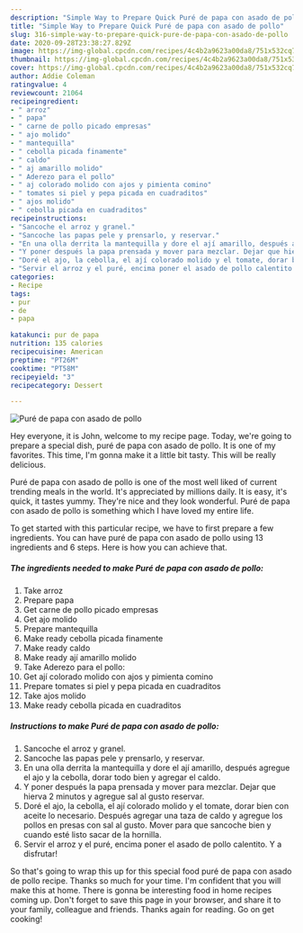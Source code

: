 ```yaml
---
description: "Simple Way to Prepare Quick Puré de papa con asado de pollo"
title: "Simple Way to Prepare Quick Puré de papa con asado de pollo"
slug: 316-simple-way-to-prepare-quick-pure-de-papa-con-asado-de-pollo
date: 2020-09-28T23:38:27.829Z
image: https://img-global.cpcdn.com/recipes/4c4b2a9623a00da8/751x532cq70/pure-de-papa-con-asado-de-pollo-foto-principal.jpg
thumbnail: https://img-global.cpcdn.com/recipes/4c4b2a9623a00da8/751x532cq70/pure-de-papa-con-asado-de-pollo-foto-principal.jpg
cover: https://img-global.cpcdn.com/recipes/4c4b2a9623a00da8/751x532cq70/pure-de-papa-con-asado-de-pollo-foto-principal.jpg
author: Addie Coleman
ratingvalue: 4
reviewcount: 21064
recipeingredient:
- " arroz"
- " papa"
- " carne de pollo picado empresas"
- " ajo molido"
- " mantequilla"
- " cebolla picada finamente"
- " caldo"
- " aj amarillo molido"
- " Aderezo para el pollo"
- " aj colorado molido con ajos y pimienta comino"
- " tomates si piel y pepa picada en cuadraditos"
- " ajos molido"
- " cebolla picada en cuadraditos"
recipeinstructions:
- "Sancoche el arroz y granel."
- "Sancoche las papas pele y prensarlo, y reservar."
- "En una olla derrita la mantequilla y dore el ají amarillo, después agregue el ajo y la cebolla, dorar todo bien y agregar el caldo."
- "Y poner después la papa prensada y mover para mezclar. Dejar que hierva 2 minutos y agregue sal al gusto reservar."
- "Doré el ajo, la cebolla, el ají colorado molido y el tomate, dorar bien con aceite lo necesario. Después agregar una taza de caldo y agregue los pollos en presas con sal al gusto. Mover para que sancoche bien y cuando esté listo sacar de la hornilla."
- "Servir el arroz y el puré, encima poner el asado de pollo calentito. Y a disfrutar!"
categories:
- Recipe
tags:
- pur
- de
- papa

katakunci: pur de papa 
nutrition: 135 calories
recipecuisine: American
preptime: "PT26M"
cooktime: "PT58M"
recipeyield: "3"
recipecategory: Dessert

---
```



![Puré de papa con asado de pollo](https://img-global.cpcdn.com/recipes/4c4b2a9623a00da8/751x532cq70/pure-de-papa-con-asado-de-pollo-foto-principal.jpg)

Hey everyone, it is John, welcome to my recipe page. Today, we're going to prepare a special dish, puré de papa con asado de pollo. It is one of my favorites. This time, I'm gonna make it a little bit tasty. This will be really delicious.

Puré de papa con asado de pollo is one of the most well liked of current trending meals in the world. It's appreciated by millions daily. It is easy, it's quick, it tastes yummy. They're nice and they look wonderful. Puré de papa con asado de pollo is something which I have loved my entire life.




To get started with this particular recipe, we have to first prepare a few ingredients. You can have puré de papa con asado de pollo using 13 ingredients and 6 steps. Here is how you can achieve that.

<!--inarticleads1-->

##### The ingredients needed to make Puré de papa con asado de pollo:

1. Take  arroz
1. Prepare  papa
1. Get  carne de pollo picado empresas
1. Get  ajo molido
1. Prepare  mantequilla
1. Make ready  cebolla picada finamente
1. Make ready  caldo
1. Make ready  ají amarillo molido
1. Take  Aderezo para el pollo:
1. Get  ají colorado molido con ajos y pimienta comino
1. Prepare  tomates si piel y pepa picada en cuadraditos
1. Take  ajos molido
1. Make ready  cebolla picada en cuadraditos




<!--inarticleads2-->

##### Instructions to make Puré de papa con asado de pollo:

1. Sancoche el arroz y granel.
1. Sancoche las papas pele y prensarlo, y reservar.
1. En una olla derrita la mantequilla y dore el ají amarillo, después agregue el ajo y la cebolla, dorar todo bien y agregar el caldo.
1. Y poner después la papa prensada y mover para mezclar. Dejar que hierva 2 minutos y agregue sal al gusto reservar.
1. Doré el ajo, la cebolla, el ají colorado molido y el tomate, dorar bien con aceite lo necesario. Después agregar una taza de caldo y agregue los pollos en presas con sal al gusto. Mover para que sancoche bien y cuando esté listo sacar de la hornilla.
1. Servir el arroz y el puré, encima poner el asado de pollo calentito. Y a disfrutar!




So that's going to wrap this up for this special food puré de papa con asado de pollo recipe. Thanks so much for your time. I'm confident that you will make this at home. There is gonna be interesting food in home recipes coming up. Don't forget to save this page in your browser, and share it to your family, colleague and friends. Thanks again for reading. Go on get cooking!
